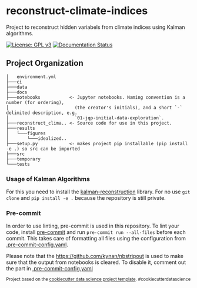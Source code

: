 reconstruct-climate-indices
==============================
Project to reconstruct hidden variabels from climate indices using Kalman algorithms.

[![License: GPL v3](https://img.shields.io/badge/License-GPLv3-blue.svg)](https://www.gnu.org/licenses/gpl-3.0)
[![Documentation Status](https://readthedocs.org/projects/reconstruct-climate-indices/badge/?version=latest)](https://reconstruct-climate-indices.readthedocs.io/en/latest/?badge=latest)

Project Organization
------------
    │   environment.yml
    ├───ci
    ├───data
    ├───docs
    ├───notebooks           <- Jupyter notebooks. Naming convention is a number (for ordering),
    │                         (the creator's initials), and a short `-` delimited description, e.g.
    │                         `01-jqp-initial-data-exploration`.
    ├───reconstruct_clima.. <- Source code for use in this project.
    ├───results
    │   └───figures
    │       └───idealized..
    ├───setup.py            <- makes project pip installable (pip install -e .) so src can be imported
    ├───src
    ├───temporary
    └───tests

### Usage of Kalman Algorithms
For this you need to install the [kalman-reconstruction](https://github.com/nilsnevertree/kalman-reconstruction-partially-observered-systems) library.
For no use ``git clone`` and ``pip install -e .`` because the repository is still private.

### Pre-commit
In order to use linting, pre-commit is used in this repository.
To lint your code, install [pre-commit](https://pre-commit.com/) and run ``pre-commit run --all-files`` before each commit.
This takes care of formatting all files using the configuration from [.pre-commit-config.yaml](.pre-commit-config.yaml).

Please note that the https://github.com/kynan/nbstripout is used to make sure that the output from notebooks is cleared.
To disable it, comment out the part in [.pre-commit-config.yaml](.pre-commit-config.yaml?plain=1#L65)

<p><small>Project based on the <a target="_blank" href="https://drivendata.github.io/cookiecutter-data-science/">cookiecutter data science project template</a>. #cookiecutterdatascience</small></p>
